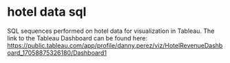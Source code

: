 # hotel data sql
SQL sequences performed on hotel data for visualization in Tableau. 
The link to the Tableau Dashboard can be found here: https://public.tableau.com/app/profile/danny.perez/viz/HotelRevenueDashboard_17058875326180/Dashboard1
